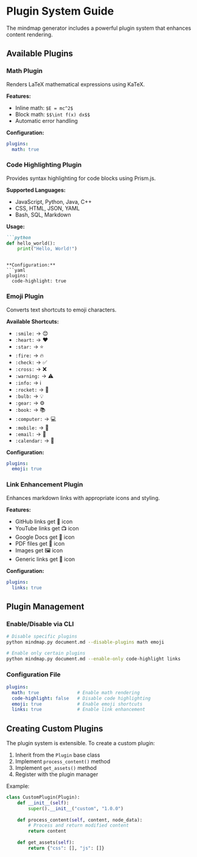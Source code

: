 # Plugin System Guide

The mindmap generator includes a powerful plugin system that enhances content rendering.

## Available Plugins

### Math Plugin
Renders LaTeX mathematical expressions using KaTeX.

**Features:**
- Inline math: `$E = mc^2$`
- Block math: `$$\int f(x) dx$$`
- Automatic error handling

**Configuration:**
```yaml
plugins:
  math: true
```

### Code Highlighting Plugin
Provides syntax highlighting for code blocks using Prism.js.

**Supported Languages:**
- JavaScript, Python, Java, C++
- CSS, HTML, JSON, YAML
- Bash, SQL, Markdown

**Usage:**
```markdown
```python
def hello_world():
    print("Hello, World!")
```
```

**Configuration:**
```yaml
plugins:
  code-highlight: true
```

### Emoji Plugin
Converts text shortcuts to emoji characters.

**Available Shortcuts:**
- `:smile:` → 😊
- `:heart:` → ❤️
- `:star:` → ⭐
- `:fire:` → 🔥
- `:check:` → ✅
- `:cross:` → ❌
- `:warning:` → ⚠️
- `:info:` → ℹ️
- `:rocket:` → 🚀
- `:bulb:` → 💡
- `:gear:` → ⚙️
- `:book:` → 📚
- `:computer:` → 💻
- `:mobile:` → 📱
- `:email:` → 📧
- `:calendar:` → 📅

**Configuration:**
```yaml
plugins:
  emoji: true
```

### Link Enhancement Plugin
Enhances markdown links with appropriate icons and styling.

**Features:**
- GitHub links get 🐙 icon
- YouTube links get 📺 icon
- Google Docs get 📄 icon
- PDF files get 📄 icon
- Images get 🖼️ icon
- Generic links get 🔗 icon

**Configuration:**
```yaml
plugins:
  links: true
```

## Plugin Management

### Enable/Disable via CLI
```bash
# Disable specific plugins
python mindmap.py document.md --disable-plugins math emoji

# Enable only certain plugins
python mindmap.py document.md --enable-only code-highlight links
```

### Configuration File
```yaml
plugins:
  math: true              # Enable math rendering
  code-highlight: false   # Disable code highlighting
  emoji: true             # Enable emoji shortcuts
  links: true             # Enable link enhancement
```

## Creating Custom Plugins

The plugin system is extensible. To create a custom plugin:

1. Inherit from the `Plugin` base class
2. Implement `process_content()` method
3. Implement `get_assets()` method
4. Register with the plugin manager

Example:
```python
class CustomPlugin(Plugin):
    def __init__(self):
        super().__init__("custom", "1.0.0")
    
    def process_content(self, content, node_data):
        # Process and return modified content
        return content
    
    def get_assets(self):
        return {"css": [], "js": []}
```